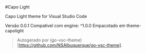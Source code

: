 #Capo Light

Capo Light theme for Visual Studio Code

Versão 0.0.1
Compatível com engine: ^1.0.0
Empacotado em theme-capolight

> Autogerado por (go-vsc-theme)[https://github.com/NSAlbuquerque/go-vsc-theme].